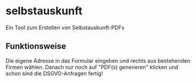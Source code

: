 # selbstauskunft
Ein Tool zum Erstellen von Selbstauskunft-PDFs

## Funktionsweise
Die eigene Adresse in das Formular eingeben und rechts aus bestehenden Firmen wählen. Danach nur noch auf "PDF(s) generieren" klicken und schon sind die DSGVO-Anfragen fertig!
